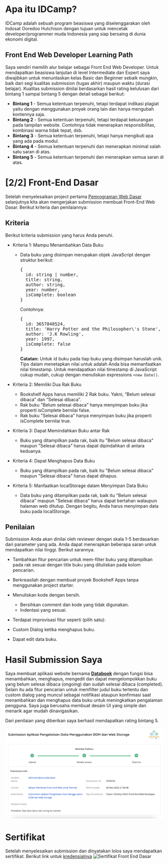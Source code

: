 # Apa itu IDCamp?
IDCamp adalah sebuah program beasiswa yang diselenggarakan oleh Indosat Ooredoo Hutchison dengan tujuan untuk mencetak developer/programmer muda Indonesia yang siap bersaing di dunia ekonomi digital.

## Front End Web Developer Learning Path
Saya sendiri memilih alur belajar sebagai Front End Web Developer. Untuk mendapatkan beasiswa lanjutan di level Intermediate dan Expert saya diwajibkan untuk menuntaskan kelas Basic dan Beginner sebaik mungkin, baik dari segi kualitas submission (tugas akhir) maupun waktu (durasi belajar). Kualitas submission dinilai berdasarkan hasil rating kelulusan dari bintang 1 sampai bintang 5 dengan detail sebagai berikut:

- **Bintang 1** - Semua ketentuan terpenuhi, tetapi terdapat indikasi plagiat yaitu dengan menggunakan proyek orang lain dan hanya mengubah kontennya saja.
- **Bintang 2** - Semua ketentuan terpenuhi, tetapi terdapat kekurangan pada tampilan website. Contohnya tidak menerapkan responsibilitas, kombinasi warna tidak tepat, dsb.
- **Bintang 3** - Semua ketentuan terpenuhi, tetapi hanya mengikuti apa yang ada pada modul.
- **Bintang 4** - Semua ketentuan terpenuhi dan menerapkan minimal salah satu saran di atas.
- **Bintang 5** - Semua ketentuan terpenuhi dan menerapkan semua saran di atas.

# [2/2] Front-End Dasar  
Setelah menyelesaikan project pertama [Pemrograman Web Dasar](https://github.com/dipintoo/IDCamp-Scholarship_Pemrograman-Web-Dasar/tree/main) selanjutnya kita akan mengerjakan submission membuat Front-End Web Dasar. Berikut kriteria dan penilaiannya:

## Kriteria
Berikut kriteria submission yang harus Anda penuhi.
- Kriteria 1: Mampu Menambahkan Data Buku
  - Data buku yang disimpan merupakan objek JavaScript dengan struktur berikut:
    

    <pre>
    {
      id: string | number,
      title: string,
      author: string,
      year: number,
      isComplete: boolean
    }
    </pre>  
    
    Contohnya:  
    <pre>
    {
      id: 3657848524,
      title: 'Harry Potter and the Philosopher\'s Stone',
      author: 'J.K Rowling',
      year: 1997,
      isComplete: false
    }
    </pre>  
  
    **Catatan:**
    Untuk id buku pada tiap buku yang disimpan haruslah unik. Tips dalam menetapkan nilai untuk adalah Anda bisa memanfaatkan nilai timestamp. Untuk mendapatkan nilai timestamp di   JavaScript cukup mudah, cukup dengan menuliskan expressions `+new Date()`.

- Kriteria 2: Memiliki Dua Rak Buku
  - Bookshelf Apps harus memiliki 2 Rak buku. Yakni, “Belum selesai dibaca” dan “Selesai dibaca”.
  - Rak buku "Belum selesai dibaca" hanya menyimpan buku jika properti isComplete bernilai false.
  - Rak buku "Selesai dibaca" hanya menyimpan buku jika properti isComplete bernilai true.

- Kriteria 3: Dapat Memindahkan Buku antar Rak
  - Buku yang ditampilkan pada rak, baik itu "Belum selesai dibaca" maupun "Selesai dibaca" harus dapat dipindahkan di antara keduanya.

- Kriteria 4: Dapat Menghapus Data Buku
  - Buku yang ditampilkan pada rak, baik itu "Belum selesai dibaca" maupun "Selesai dibaca" harus dapat dihapus.

- Kriteria 5: Manfaatkan localStorage dalam Menyimpan Data Buku
  - Data buku yang ditampilkan pada rak, baik itu "Belum selesai dibaca" maupun "Selesai dibaca" harus dapat bertahan walaupun halaman web ditutup.
    Dengan begitu, Anda harus menyimpan data buku pada localStorage.

## Penilaian
Submission Anda akan dinilai oleh reviewer dengan skala 1-5 berdasarkan dari parameter yang ada. Anda dapat menerapkan beberapa saran untuk mendapatkan nilai tinggi. Berikut sarannya.

- Tambahkan fitur pencarian untuk mem-filter buku yang ditampilkan pada rak sesuai dengan title buku yang dituliskan pada kolom pencarian.
- Berkreasilah dengan membuat proyek Bookshelf Apps tanpa menggunakan project starter.
- Menuliskan kode dengan bersih.
  
  - Bersihkan comment dan kode yang tidak digunakan.
  - Indentasi yang sesuai.
- Terdapat improvisasi fitur seperti (pilih satu):
- Custom Dialog ketika menghapus buku.
- Dapat edit data buku.
 
# Hasil Submission Saya  
Saya membuat aplikasi website bernama [**Databook**](https://idcampfront-end-dasar.dipintoo.repl.co/) dengan fungsi bisa menambahkan, menghapus, mengedit dan dapat mengelompokkan buku yang belum selesai dibaca (ongoing) dan sudah selesai dibaca (completed). Selain itu ada fitur pencarian untuk memfilter judul buku tertentu dan custom dialog yang muncul sebagai notifikasi ataupun konfirmasi saat menambahkan dan menghapus data buku untuk meningkatkan pengalaman pengguna. Saya juga berusaha membuat desain UI yang simple dan menarik agar mudah dinavigasikan.  

Dari penilaian yang diberikan saya berhasil mendapatkan rating bintang 5.

![Submission Rating](https://github.com/dipintoo/IDCamp-Scholarship_Front-End-Dasar/blob/main/img/Submission%20Rating%20Front-End%20Dasar.png)  

# Sertifikat  
Setelah menyelesaikan submission dan dinyatakan lolos saya mendapatkan sertifikat. Berikut link untuk [kredensialnya](https://www.dicoding.com/certificates/N9ZOO3236ZG5)
![Sertifikat Front End Dasar]([https://github.com/dipintoo/IDCamp-Scholarship_Front-End-Dasar/blob/main/img/Sertifikat%20Front-End.png)  
